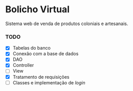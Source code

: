 # Bolicho Virtual

Sistema web de venda de produtos coloniais e artesanais.

### TODO

- [x] Tabelas do banco 
- [x] Conexão com a base de dados
- [x] DAO
- [x] Controller
- [ ] View
- [x] Tratamento de requisições
- [ ] Classes e implementação de _login_